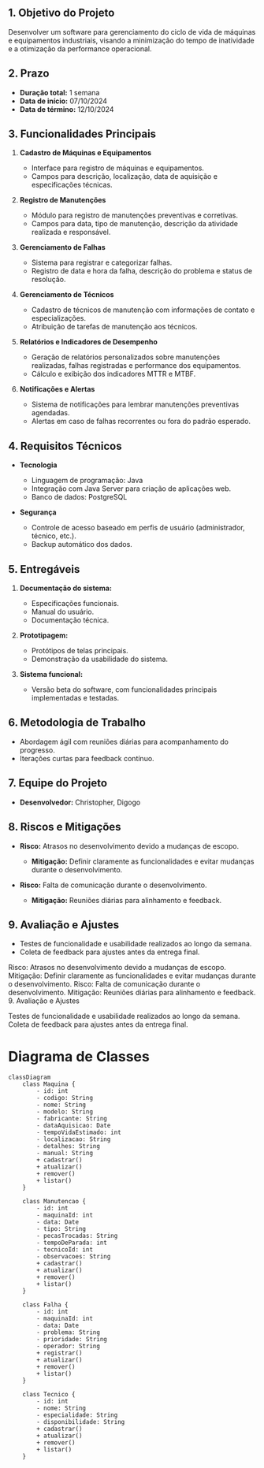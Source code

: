 
## 1. Objetivo do Projeto
Desenvolver um software para gerenciamento do ciclo de vida de máquinas e equipamentos industriais, visando a minimização do tempo de inatividade e a otimização da performance operacional.

## 2. Prazo
- **Duração total:** 1 semana
- **Data de início:** 07/10/2024
- **Data de término:** 12/10/2024

## 3. Funcionalidades Principais

1. **Cadastro de Máquinas e Equipamentos**
   - Interface para registro de máquinas e equipamentos.
   - Campos para descrição, localização, data de aquisição e especificações técnicas.

2. **Registro de Manutenções**
   - Módulo para registro de manutenções preventivas e corretivas.
   - Campos para data, tipo de manutenção, descrição da atividade realizada e responsável.

3. **Gerenciamento de Falhas**
   - Sistema para registrar e categorizar falhas.
   - Registro de data e hora da falha, descrição do problema e status de resolução.

4. **Gerenciamento de Técnicos**
   - Cadastro de técnicos de manutenção com informações de contato e especializações.
   - Atribuição de tarefas de manutenção aos técnicos.

5. **Relatórios e Indicadores de Desempenho**
   - Geração de relatórios personalizados sobre manutenções realizadas, falhas registradas e performance dos equipamentos.
   - Cálculo e exibição dos indicadores MTTR e MTBF.

6. **Notificações e Alertas**
   - Sistema de notificações para lembrar manutenções preventivas agendadas.
   - Alertas em caso de falhas recorrentes ou fora do padrão esperado.

## 4. Requisitos Técnicos

- **Tecnologia**
  - Linguagem de programação: Java
  - Integração com Java Server para criação de aplicações web.
  - Banco de dados: PostgreSQL
  
- **Segurança**
  - Controle de acesso baseado em perfis de usuário (administrador, técnico, etc.).
  - Backup automático dos dados.

## 5. Entregáveis

1. **Documentação do sistema:**
   - Especificações funcionais.
   - Manual do usuário.
   - Documentação técnica.

2. **Prototipagem:**
   - Protótipos de telas principais.
   - Demonstração da usabilidade do sistema.

3. **Sistema funcional:**
   - Versão beta do software, com funcionalidades principais implementadas e testadas.

## 6. Metodologia de Trabalho
- Abordagem ágil com reuniões diárias para acompanhamento do progresso.
- Iterações curtas para feedback contínuo.

## 7. Equipe do Projeto
- **Desenvolvedor:** Christopher, Digogo

## 8. Riscos e Mitigações
- **Risco:** Atrasos no desenvolvimento devido a mudanças de escopo.
  - **Mitigação:** Definir claramente as funcionalidades e evitar mudanças durante o desenvolvimento.
  
- **Risco:** Falta de comunicação durante o desenvolvimento.
  - **Mitigação:** Reuniões diárias para alinhamento e feedback.

## 9. Avaliação e Ajustes
- Testes de funcionalidade e usabilidade realizados ao longo da semana.
- Coleta de feedback para ajustes antes da entrega final.

Risco: Atrasos no desenvolvimento devido a mudanças de escopo.
Mitigação: Definir claramente as funcionalidades e evitar mudanças durante o desenvolvimento.
Risco: Falta de comunicação durante o desenvolvimento.
Mitigação: Reuniões diárias para alinhamento e feedback.
9. Avaliação e Ajustes

Testes de funcionalidade e usabilidade realizados ao longo da semana.
Coleta de feedback para ajustes antes da entrega final.

# Diagrama de Classes

```mermaid
classDiagram
    class Maquina {
        - id: int
        - codigo: String
        - nome: String
        - modelo: String
        - fabricante: String
        - dataAquisicao: Date
        - tempoVidaEstimado: int
        - localizacao: String
        - detalhes: String
        - manual: String
        + cadastrar()
        + atualizar()
        + remover()
        + listar()
    }

    class Manutencao {
        - id: int
        - maquinaId: int
        - data: Date
        - tipo: String
        - pecasTrocadas: String
        - tempoDeParada: int
        - tecnicoId: int
        - observacoes: String
        + cadastrar()
        + atualizar()
        + remover()
        + listar()
    }

    class Falha {
        - id: int
        - maquinaId: int
        - data: Date
        - problema: String
        - prioridade: String
        - operador: String
        + registrar()
        + atualizar()
        + remover()
        + listar()
    }

    class Tecnico {
        - id: int
        - nome: String
        - especialidade: String
        - disponibilidade: String
        + cadastrar()
        + atualizar()
        + remover()
        + listar()
    }
```
